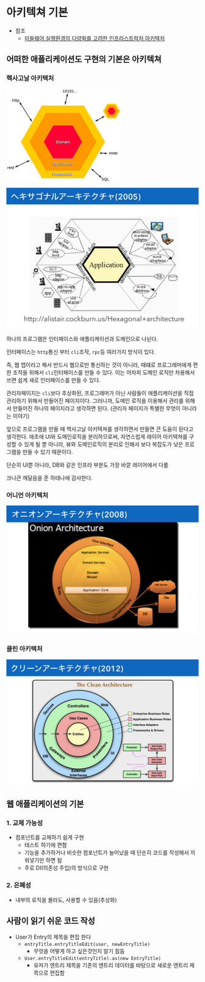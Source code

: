 # 아키텍쳐 기본

- 참조
  - [미들웨어 실행환경의 다양화를 고려한 인프라스트럭처 아키텍처](https://speakerdeck.com/masayoshi/study-on-web-system-architecture-number-2)

## 어떠한 애플리케이션도 구현의 기본은 아키텍쳐

### 헥사고날 아키텍처

![](./images/hexagonal_architecture.png)

![](./images/hexagonal_architecture2.png)

하나의 프로그램은 인터페이스와 애플리케이션과 도메인으로 나뉜다.

인터페이스는 `http`통신 부터 `cli`조작, `rpc`등 여러가지 방식이 있다.

즉, 웹 앱이라고 해서 반드시 웹으로만 통신하는 것이 아니라, 때떄로 프로그래머에게 편한 조작을 위해서 `cli`인터페이스를 만들 수 있다. 이는 어차피 도메인 로직만 차용해서 쓰면 쉽게 새로 인터페이스를 만들 수 있다.

관리자페이지는 `cli`보다 추상화된, 프로그래머가 아닌 사람들이 애플리케이션을 직접 관리하기 위해서 만들어진 페이지이다. 그러니까, 도메인 로직을 이용해서 관리를 위해서 만들어진 하나의 페이지라고 생각하면 된다. (관리자 페이지가 특별한 무엇이 아니라는 이야기)

앞으로 프로그램을 만들 때 헥사고날 아키텍쳐를 생각하면서 만들면 큰 도움이 된다고 생각한다. 애초에 UI와 도메인로직을 분리하므로써, 자연스럽게 레이어 아키텍쳐를 구성할 수 있게 될 뿐 아니라, 뷰와 도메인로직의 분리로 인해서 보다 복잡도가 낮은 프로그램을 만들 수 있기 때문이다.

단순히 UI뿐 아니라, DB와 같은 인프라 부분도 가장 바깥 레이어에서 다룸

크나큰 깨달음을 준 하테나에 감사한다.

### 어니언 아키텍처

![](./images/onion_architecture.png)

### 클린 아키텍처

![](./images/clean_architecture.png)

## 웹 애플리케이션의 기본

### 1. 교체 가능성

- 컴포넌트를 교체하기 쉽게 구현
  - 테스트 하기에 편함
  - 기능을 추가하거나 비슷한 컴포넌트가 늘어났을 때 단순히 코드를 작성해서 끼워넣기만 하면 됨
  - 주로 DI(의존성 주입)의 방식으로 구현

### 2. 은폐성

- 내부의 로직을 몰라도, 사용할 수 있음(추상화)

## 사람이 읽기 쉬운 코드 작성

- User가 Entry의 제목을 편집 한다
  - `entryTitle.entryTitleEdit(user, newEntryTitle)`
    - 무엇을 어떻게 하고 싶은것인지 알기 힘듬
  - `User.entryTitleEdit(entryTitle).as(new EntryTitle)`
    - 유저가 엔트리 제목을 기존의 엔트리 데이터를 바탕으로 새로운 엔트리 제목으로 편집함
